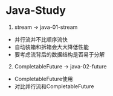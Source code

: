 # Java-Study

1. stream -> java-01-stream

- 并行流并不比顺序流快
- 自动装箱和拆箱会大大降低性能
- 要考虑流背后的数据结构是否易于分解

2. CompletableFuture -> java-02-future

- CompletableFuture使用
- 对比并行流和CompletableFuture